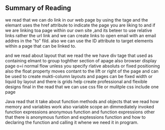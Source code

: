 ## Summary of Reading
we read that we can do link in our web page by using the <a> tage
and the <a> elemant uses the href attribute to indicate the page you are liking to
and if we are linking toa page within our own site ,and its beteer to use relative links rather the url link
and we can create links to open email with an email addres in the "to" fild.
also we can use the ID attribute to target elements within a page that can be linked to.

and we read about layout that we read the we have div tage that used as containing elmant to group toghther section of apage
also browser display page o=i normal flow unless you specify rlative absoluts or fixed positioning
also the float property moves contant to the lift or right of the page and can be used to create mukti-column layouts
and pages can be fixed width or liquid by layout
and there is grids help create professional and flexible designs
final in the read that we can use css file or mulitple css include one page

Java read that it take about function methods and objects that we read
 how memory and variables work also variable scope an dimmediately invoked function expressions anonymous function and function expressions
 other that there is anonymous funtion and exptessions function and how to declaring the function  and calling it whene we need it in program.
